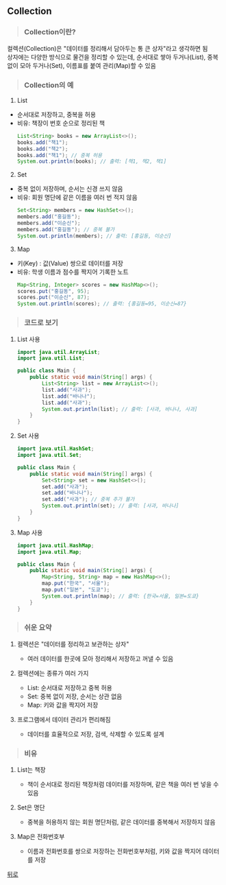 ## Collection
> ### Collection이란?
컬렉션(Collection)은 "데이터를 정리해서 담아두는 통 큰 상자"라고 생각하면 됨</br>
상자에는 다양한 방식으로 물건을 정리할 수 있는데, 순서대로 쌓아 두거나(List), 중복 없이 모아 두거나(Set), 이름표를 붙여 관리(Map)할 수 있음

> ### Collection의 예
1. List
- 순서대로 저장하고, 중복을 허용
- 비유: 책장이 번호 순으로 정리된 책
    ```java
    List<String> books = new ArrayList<>();
    books.add("책1");
    books.add("책2");
    books.add("책1"); // 중복 허용
    System.out.println(books); // 출력: [책1, 책2, 책1]
    ```

2. Set
- 중복 없이 저장하며, 순서는 신경 쓰지 않음
- 비유: 회원 명단에 같은 이름을 여러 번 적지 않음
    ```java
    Set<String> members = new HashSet<>();
    members.add("홍길동");
    members.add("이순신");
    members.add("홍길동"); // 중복 불가
    System.out.println(members); // 출력: [홍길동, 이순신]
    ```

3. Map
- 키(Key) : 값(Value) 쌍으로 데이터를 저장
- 비유: 학생 이름과 점수를 짝지어 기록한 노트
    ```java
    Map<String, Integer> scores = new HashMap<>();
    scores.put("홍길동", 95);
    scores.put("이순신", 87);
    System.out.println(scores); // 출력: {홍길동=95, 이순신=87}
    ```

> ### 코드로 보기
1. List 사용
    ```java
    import java.util.ArrayList;
    import java.util.List;

    public class Main {
        public static void main(String[] args) {
            List<String> list = new ArrayList<>();
            list.add("사과");
            list.add("바나나");
            list.add("사과");
            System.out.println(list); // 출력: [사과, 바나나, 사과]
        }
    }
    ```

2. Set 사용
    ```java
    import java.util.HashSet;
    import java.util.Set;

    public class Main {
        public static void main(String[] args) {
            Set<String> set = new HashSet<>();
            set.add("사과");
            set.add("바나나");
            set.add("사과"); // 중복 추가 불가
            System.out.println(set); // 출력: [사과, 바나나]
        }
    }
    ```

3. Map 사용
    ```java
    import java.util.HashMap;
    import java.util.Map;

    public class Main {
        public static void main(String[] args) {
            Map<String, String> map = new HashMap<>();
            map.put("한국", "서울");
            map.put("일본", "도쿄");
            System.out.println(map); // 출력: {한국=서울, 일본=도쿄}
        }
    }
    ```

> ### 쉬운 요약
1. 컬렉션은 "데이터를 정리하고 보관하는 상자"
    - 여러 데이터를 한곳에 모아 정리해서 저장하고 꺼낼 수 있음

2. 컬렉션에는 종류가 여러 가지
    - List: 순서대로 저장하고 중복 허용
    - Set: 중복 없이 저장, 순서는 상관 없음
    - Map: 키와 값을 짝지어 저장

3. 프로그램에서 데이터 관리가 편리해짐
    - 데이터를 효율적으로 저장, 검색, 삭제할 수 있도록 설계

> ### 비유
1. List는 책장
    - 책이 순서대로 정리된 책장처럼 데이터를 저장하며, 같은 책을 여러 번 넣을 수 있음

2. Set은 명단
    - 중복을 허용하지 않는 회원 명단처럼, 같은 데이터를 중복해서 저장하지 않음

3. Map은 전화번호부
    - 이름과 전화번호를 쌍으로 저장하는 전화번호부처럼, 키와 값을 짝지어 데이터를 저장

[뒤로](../README.md#java-study-notes)